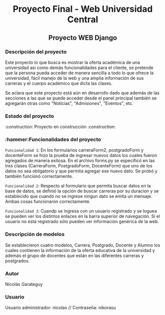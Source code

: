 <h1 align="center"> Proyecto Final - Web Universidad Central </h1>
<h2 align="center"> Proyecto WEB Django </h2>

<h3 align="left"> Descripción del proyecto </h3>
Este proyecto lo que busca es mostrar la oferta académica de una universidad asi como demás funcionalidades para el cliente, 
se pretende que la persona pueda acceder de manera sencilla a todo lo que ofrece la universidad, fácil manejo de la web y una 
amplia información de sus carreras y el cuerpo académico que dicta las clases. 

Se aclara que este proyecto está aún en desarrollo dado que además de las secciones a las que se puede acceder desde el panel principal
también se agregarán otras como "Noticias", "Admisiones", "Eventos", etc.

<h3 align="left"> Estado del proyecto </h3>
:construction: Proyecto en construcción :construction:
<h3 align="left"> :hammer:Funcionalidades del proyecto </h3>

`Funcionalidad 1`: En los formularios carreraForm2, postgradoForm y docenteForm se hizo la prueba de ingresar nuevos datos los cuales fueron agregados de manera exitosa. 
En el archivo forms.py se especificó en las tres clases (CarreraForm, PostgradoForm, DocenteForm) que uno de los datos no sea obligatorio y que permita agregar ese nuevo 
dato. Se probó y también funcionó correctamente. 

`Funcionalidad 2`: Respecto al formulario que permita buscar datos en la base de datos, se definió la opción de buscar carreras por su duracion y se 
establecido que cuando no se ingrese ningun dato se emita un mensaje. Ambas cosas funcionaron correctamente.

`Funcionalidad 3`: Cuandp se ingresa con un usuario registrado y se loguea se pueden ver los distintos enlaces en la barra superior de navegación. Si el usuario no está registrado sólo pueden ver información genérica de la web.

<h3 align="left"> Descripción de modelos </h3>
Se establecieron cuatro modelos, Carrera, Postgrado, Docente y Alumno los cuales contienen la información de la oferta educativa de la universidad y además el grupo de docentes que están en las diferentes carreras y postgrados.


<h3 align="left"> Autor </h3> 
Nicolás Garateguy

<h3 align="left"> Usuario </h3> 
Usuario administrador: nicolas //  Contraseña: nikorasu
